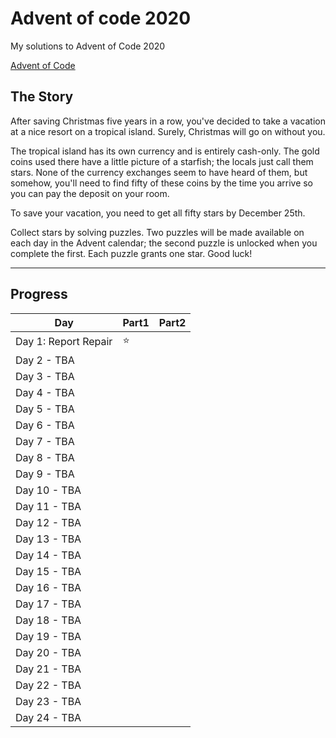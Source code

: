 # Advent of code 2020

My solutions to Advent of Code 2020

[Advent of Code](https://adventofcode.com/2020)

## The Story

After saving Christmas five years in a row, you've decided to take a vacation at a nice resort on a tropical island. Surely, Christmas will go on without you.

The tropical island has its own currency and is entirely cash-only. The gold coins used there have a little picture of a starfish; the locals just call them stars. None of the currency exchanges seem to have heard of them, but somehow, you'll need to find fifty of these coins by the time you arrive so you can pay the deposit on your room.

To save your vacation, you need to get all fifty stars by December 25th.

Collect stars by solving puzzles. Two puzzles will be made available on each day in the Advent calendar; the second puzzle is unlocked when you complete the first. Each puzzle grants one star. Good luck!

---

## Progress

| Day                  | Part1  | Part2 |
| -------------------- | ------ | ----- |
| Day 1: Report Repair | :star: |       |
| Day 2 - TBA          |        |       |
| Day 3 - TBA          |        |       |
| Day 4 - TBA          |        |       |
| Day 5 - TBA          |        |       |
| Day 6 - TBA          |        |       |
| Day 7 - TBA          |        |       |
| Day 8 - TBA          |        |       |
| Day 9 - TBA          |        |       |
| Day 10 - TBA         |        |       |
| Day 11 - TBA         |        |       |
| Day 12 - TBA         |        |       |
| Day 13 - TBA         |        |       |
| Day 14 - TBA         |        |       |
| Day 15 - TBA         |        |       |
| Day 16 - TBA         |        |       |
| Day 17 - TBA         |        |       |
| Day 18 - TBA         |        |       |
| Day 19 - TBA         |        |       |
| Day 20 - TBA         |        |       |
| Day 21 - TBA         |        |       |
| Day 22 - TBA         |        |       |
| Day 23 - TBA         |        |       |
| Day 24 - TBA         |        |       |
